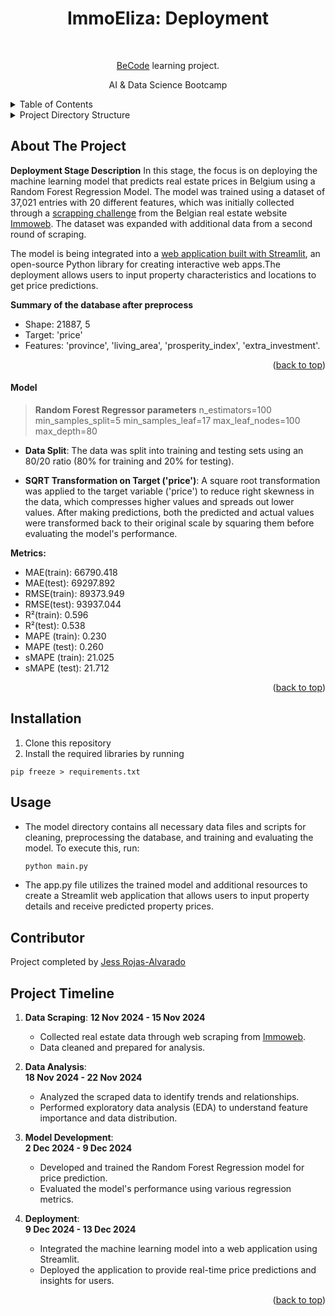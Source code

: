 <h1 align="center">ImmoEliza: Deployment</h1> <br>
<p align="center">
  <a href="https://becode.org/" target="_blank">BeCode</a> learning project.
</p>
<p align="center">AI & Data Science Bootcamp</p>

<details>
  <summary>Table of Contents</summary>
  <ol>
    <li><a href="#about-the-project">About The Project</a>
    <li> <a href="#installation">Installation</a></li>
    <li><a href="#usage">Usage</a></li>
    <li><a href="#contributors">Contributors</a></li>
    <li><a href="#timeline">Timeline</a></li>
  </ol>
</details>

<details>
<summary>Project Directory Structure</summary>

```
IMMO_ELIZA_DEVELOPMENT/
├── .streamlit/
│   ├── config.toml
├── model/
│   ├── data/
│   │   ├── codes-ins-nis-postaux-belgique.csv
│   │   ├── fisc2022_C_NL.xls
│   │   ├── immoweb_database.csv
│   │   ├── postal-codes-belgium.csv
│   ├── features_data.csv
│   ├── main.py
│   ├── model.py
│   ├── preprocess.py
│   ├── province_encoder.pkl
│   └── random_forest_regressor_model.pkl
├── predict/
│   └── prediction.py
├── preprocessing/
│   └── cleaning_data.py
├── app.py
├── README.md
└── requirements.txt
```

#### Project Directory Structure

##### **IMMO_ELIZA_DEVELOPMENT/**
The root directory for your project. It contains configuration, Python scripts, and other resources required for the machine learning model and deployment.

---

##### **.streamlit/**
A folder used by Streamlit for deploying the model in a web application. 

- **config.toml**
This file contains the configuration settings for the Streamlit application. It controls the appearance of the app, such as theme, layout, and other customization options.

---

##### **model/**
This directory contains all files related to the machine learning model, including data, Python scripts, and trained model files.

- **data/**
  This folder contains various data files used in the project, including the original dataset, external data sources, and additional resources.
  - **`codes-ins-nis-postaux-belgique.csv`**  
    CSV file containing nis codes for Belgium.
  - **`fisc2022_C_NL.xls`**  
    An Excel file related to fiscal data for Belgium, such as prosperity index per municipality. 
  - **`immoweb_database.csv`**  
    The main dataset collected through web scraping from the website Immoweb, containing property features used for training the model.
  - **`postal-codes-belgium.csv`**  
    A CSV file listing postal codes for Belgian regions and municpalities.

- **features_data.csv**  
  CSV file containing features to be used for mapping during the prediction.

- **main.py**  
  The main entry point for the model, orchestrating the workflow of data preprocessing, model loading, and prediction.

- **model.py**  
  Python script that contains the core machine learning model code, including the definition of the Random Forest Regressor model, training, and evaluation. 

- **preprocess.py**  
  This script handles data preprocessing tasks, such as cleaning, feature engineering, and transformations applied to the dataset before feeding it to the model.

- **province_encoder.pkl**  
  A pickle file containing the encoder used for encoding the 'province' feature. It is loaded when the model needs to process input data to ensure consistency in encoding.

- **random_forest_regressor_model.pkl**  
  A pickle file containing the trained Random Forest regression model. It is loaded during prediction to make real-time predictions on user input.

---

##### **predict/**
This folder contains Python scripts related to making predictions using the trained model.

- **prediction.py**  
  A Python script responsible for making predictions with the trained model. It processes input data, applies the trained model, and returns the predicted price.

---

##### **preprocessing/**
This folder contains scripts for data preprocessing tasks.

- **cleaning_data.py**  
  Python script that cleans the user input data and prepared it for the prediction.

---

##### **app.py**
The main entry point for the Streamlit application. This script builds the user interface for the app and integrates the prediction model.

---

##### **README.md**
A markdown file with project documentation. It includes an overview of the project, setup instructions, and usage guidelines.

---

##### **requirements.txt**
A text file listing all the Python packages and dependencies required to run the project.

</details>

## **About The Project**

**Deployment Stage Description**
In this stage, the focus is on deploying the machine learning model that predicts real estate prices in Belgium using a Random Forest Regression Model. The model was trained using a dataset of 37,021 entries with 20 different features, which was initially collected through a [scrapping challenge](https://github.com/MaximSchuermans/immo-eliza/blob/main/data/cleaned_data.csv) from the Belgian real estate website [Immoweb](https://www.immoweb.be/). The dataset was expanded with additional data from a second round of scraping.

The model is being integrated into a [web application built with Streamlit](https://realestatepricepredictor-immoeliza.streamlit.app/), an open-source Python library for creating interactive web apps.The deployment allows users to input property characteristics and locations to get price predictions.

**Summary of the database after preprocess**
- Shape: 21887, 5
- Target: 'price'
- Features: 'province', 'living_area', 'prosperity_index', 'extra_investment'. 

<p align="right">(<a href="#readme-top">back to top</a>)</p>

#### Model
 > **Random Forest Regressor parameters** 
 n_estimators=100
 min_samples_split=5
 min_samples_leaf=17
 max_leaf_nodes=100
 max_depth=80

- **Data Split**: The data was split into training and testing sets using an 80/20 ratio (80% for training and 20% for testing).

- **SQRT Transformation on Target ('price')**: A square root transformation was applied to the target variable ('price') to reduce right skewness in the data, which compresses higher values and spreads out lower values. After making predictions, both the predicted and actual values were transformed back to their original scale by squaring them before evaluating the model's performance.

**Metrics:**
- MAE(train): 66790.418
- MAE(test): 69297.892
- RMSE(train): 89373.949
- RMSE(test): 93937.044
- R²(train): 0.596
- R²(test): 0.538
- MAPE (train): 0.230
- MAPE (test): 0.260
- sMAPE (train): 21.025
- sMAPE (test): 21.712

<p align="right">(<a href="#readme-top">back to top</a>)</p>

## **Installation**

1. Clone this repository
2. Install the required libraries by running 
```shell
pip freeze > requirements.txt
```

## **Usage**
- The model directory contains all necessary data files and scripts for cleaning, preprocessing the database, and training and evaluating the model. To execute this, run:
  ```bash
  python main.py
- The app.py file utilizes the trained model and additional resources to create a Streamlit web application that allows users to input property details and receive predicted property prices.  

## **Contributor**
Project completed by [Jess Rojas-Alvarado](https://github.com/jessrojasal)

## **Project Timeline**

1. **Data Scraping**: 
  **12 Nov 2024 - 15 Nov 2024**  
   - Collected real estate data through web scraping from [Immoweb](https://www.immoweb.be/).  
   - Data cleaned and prepared for analysis.

2. **Data Analysis**:  
   **18 Nov 2024 - 22 Nov 2024**  
   - Analyzed the scraped data to identify trends and relationships.  
   - Performed exploratory data analysis (EDA) to understand feature importance and data distribution.

3. **Model Development**:  
   **2 Dec 2024 - 9 Dec 2024**  
   - Developed and trained the Random Forest Regression model for price prediction.  
   - Evaluated the model's performance using various regression metrics.  

4. **Deployment**:  
   **9 Dec 2024 - 13 Dec 2024**  
   - Integrated the machine learning model into a web application using Streamlit.  
   - Deployed the application to provide real-time price predictions and insights for users.

<p align="right">(<a href="#readme-top">back to top</a>)</p>
